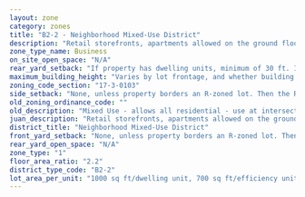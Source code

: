 ```yaml
---
layout: zone
category: zones
title: "B2-2 - Neighborhood Mixed-Use District"
description: "Retail storefronts, apartments allowed on the ground floor. Intended to spur development in commercial corridors with low demand for retail."
zone_type_name: Business
on_site_open_space: "N/A"
rear_yard_setback: "If property has dwelling units, minimum of 30 ft. If its rear property line borders the side property line of an R-zoned lot, the rear setback must equal the side setback of the R-zoned lot. If rear line borders the R lot&#39;s rear line, setback must be at least 16 ft."
maximum_building_height: "Varies by lot frontage, and whether building has ground-floor commercial space. (See 17-3-0408)"
zoning_code_section: "17-3-0103"
side_setback: "None, unless property borders an R-zoned lot. Then the R lot&#39;s front setback applies."
old_zoning_ordinance_code: ""
old_description: "Mixed Use - allows all residential - use at intersections &amp; on low traffic &amp; low volume streets."
juan_description: "Retail storefronts, apartments allowed on the ground floor. Intended to spur development in commercial corridors with low demand for retail."
district_title: "Neighborhood Mixed-Use District"
front_yard_setback: "None, unless property borders an R-zoned lot. Then the front setback must be at least 50% of the R lot&#39;s front setback. (See 17-3-0404.)"
rear_yard_open_space: "N/A"
zone_type: "1"
floor_area_ratio: "2.2"
district_type_code: "B2-2"
lot_area_per_unit: "1000 sq ft/dwelling unit, 700 sq ft/efficiency unit, 700 sq ft/SRO unit"
---
```

